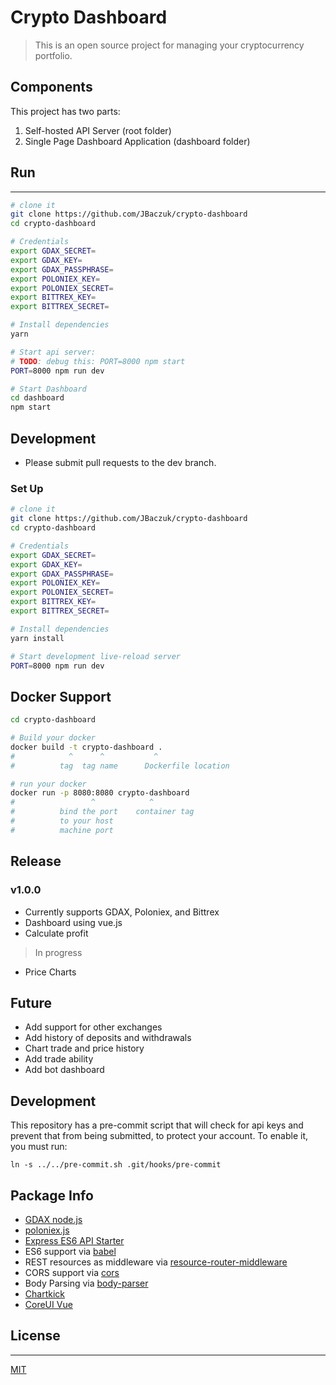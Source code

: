 # Crypto Dashboard

> This is an open source project for managing your cryptocurrency portfolio.

## Components
This project has two parts:
1. Self-hosted API Server (root folder)
2. Single Page Dashboard Application (dashboard folder)

## Run
---

```sh
# clone it
git clone https://github.com/JBaczuk/crypto-dashboard
cd crypto-dashboard

# Credentials
export GDAX_SECRET=
export GDAX_KEY=
export GDAX_PASSPHRASE=
export POLONIEX_KEY=
export POLONIEX_SECRET=
export BITTREX_KEY=
export BITTREX_SECRET=

# Install dependencies
yarn

# Start api server:
# TODO: debug this: PORT=8000 npm start
PORT=8000 npm run dev

# Start Dashboard
cd dashboard
npm start
```


## Development
- Please submit pull requests to the dev branch.

### Set Up
```sh
# clone it
git clone https://github.com/JBaczuk/crypto-dashboard
cd crypto-dashboard

# Credentials
export GDAX_SECRET=
export GDAX_KEY=
export GDAX_PASSPHRASE=
export POLONIEX_KEY=
export POLONIEX_SECRET=
export BITTREX_KEY=
export BITTREX_SECRET=

# Install dependencies
yarn install

# Start development live-reload server
PORT=8000 npm run dev
```

Docker Support
------
```sh
cd crypto-dashboard

# Build your docker
docker build -t crypto-dashboard .
#            ^      ^           ^
#          tag  tag name      Dockerfile location

# run your docker
docker run -p 8080:8080 crypto-dashboard
#                 ^            ^
#          bind the port    container tag
#          to your host
#          machine port   

```

## Release
### v1.0.0
- Currently supports GDAX, Poloniex, and Bittrex
- Dashboard using vue.js
- Calculate profit
> In progress
- Price Charts

## Future
- Add support for other exchanges
- Add history of deposits and withdrawals
- Chart trade and price history
- Add trade ability
- Add bot dashboard

## Development
This repository has a pre-commit script that will check for api keys and prevent that from being submitted, to protect your account.  To enable it, you must run:

`ln -s ../../pre-commit.sh .git/hooks/pre-commit`

## Package Info
- [GDAX node.js](https://github.com/coinbase/gdax-node)
- [poloniex.js](https://github.com/premasagar/poloniex.js)
- [Express ES6 API Starter](https://github.com/developit/express-es6-rest-api)
- ES6 support via [babel](https://babeljs.io)
- REST resources as middleware via [resource-router-middleware](https://github.com/developit/resource-router-middleware)
- CORS support via [cors](https://github.com/troygoode/node-cors)
- Body Parsing via [body-parser](https://github.com/expressjs/body-parser)
- [Chartkick](https://github.com/ankane/vue-chartkick)
- [CoreUI Vue](https://github.com/mrholek/CoreUI-Vue)

## License
-------

[MIT](https://github.com/JBaczuk/crypto-dashboard/blob/master/LICENSE)
